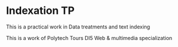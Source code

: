 # Indexation TP

This is a practical work in Data treatments and text indexing

This is a work of Polytech Tours DI5 Web & multimedia specialization

